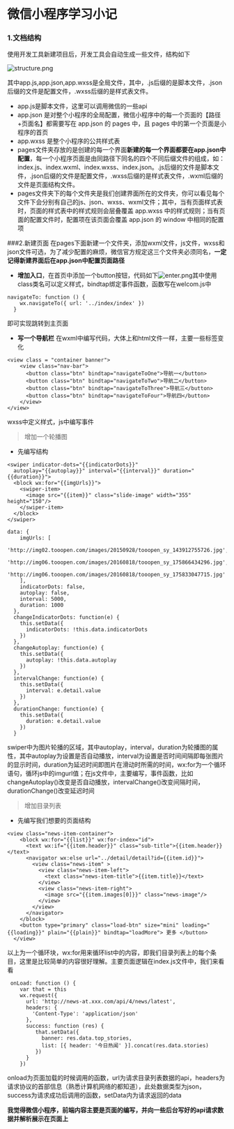 
# 微信小程序学习小记


### 1.文档结构

使用开发工具新建项目后，开发工具会自动生成一些文件，结构如下

![structure.png](F:/campus/wechatSmallAppMd/image/structure.png "项目结构")

其中app.js,app.json,app.wxss是全局文件，其中，.js后缀的是脚本文件，.json后缀的文件是配置文件，.wxss后缀的是样式表文件。
* app.js是脚本文件，这里可以调用微信的一些api
* app.json 是对整个小程序的全局配置，微信小程序中的每一个页面的【路径+页面名】都需要写在 app.json 的 pages 中，且 pages 中的第一个页面是小程序的首页
* app.wxss 是整个小程序的公共样式表
* pages文件夹存放的是创建的每一个界面**新建的每一个界面都要在app.json中配置**，每一个小程序页面是由同路径下同名的四个不同后缀文件的组成，如：index.js、index.wxml、index.wxss、index.json。.js后缀的文件是脚本文件，.json后缀的文件是配置文件，.wxss后缀的是样式表文件，.wxml后缀的文件是页面结构文件。
* pages文件夹下的每个文件夹是我们创建界面所在的文件夹，你可以看见每个文件下会分别有自己的js、json、wxss、wxml文件；其中，当有页面样式表时，页面的样式表中的样式规则会层叠覆盖 app.wxss 中的样式规则；当有页面的配置文件时，配置项在该页面会覆盖 app.json 的 window 中相同的配置项

###2.新建页面
在pages下面新建一个文件夹，添加wxml文件，js文件，wxss和json文件可选，为了减少配置的麻烦，微信官方规定这三个文件夹必须同名，**一定记得新建界面后在app.json中配置页面路径**
* **增加入口**，在首页中添加一个button按钮，代码如下![enter.png](F:/campus/wechatSmallAppMd/image/enter.png "")其中使用class类名可以定义样式，bindtap绑定事件函数，函数写在welcom.js中 
```
navigateTo: function () {
    wx.navigateTo({ url: '../index/index' })
  }
``` 
即可实现跳转到主页面

*  **写一个导航栏** 在wxml中编写代码，大体上和html文件一样，主要一些标签变化


```
<view class = "container banner">
    <view class="nav-bar">
      <button class="btn" bindtap="navigateToOne">导航一</button>
      <button class="btn" bindtap="navigateToTwo">导航二</button>
      <button class="btn" bindtap="navigateToThree">导航三</button>
      <button class="btn" bindtap="navigateToFour">导航四</button>
    </view>
</view>
```
wxss中定义样式，js中编写事件

> 增加一个轮播图

* 先编写结构

```
<swiper indicator-dots="{{indicatorDots}}"
  autoplay="{{autoplay}}" interval="{{interval}}" duration="{{duration}}">
  <block wx:for="{{imgUrls}}">
    <swiper-item>
      <image src="{{item}}" class="slide-image" width="355" height="150"/>
    </swiper-item>
  </block>
</swiper>

```

```
data: {
    imgUrls: [
      'http://img02.tooopen.com/images/20150928/tooopen_sy_143912755726.jpg',
      'http://img06.tooopen.com/images/20160818/tooopen_sy_175866434296.jpg',
      'http://img06.tooopen.com/images/20160818/tooopen_sy_175833047715.jpg'
    ],
    indicatorDots: false,
    autoplay: false,
    interval: 5000,
    duration: 1000
  },
  changeIndicatorDots: function(e) {
    this.setData({
      indicatorDots: !this.data.indicatorDots
    })
  },
  changeAutoplay: function(e) {
    this.setData({
      autoplay: !this.data.autoplay
    })
  },
  intervalChange: function(e) {
    this.setData({
      interval: e.detail.value
    })
  },
  durationChange: function(e) {
    this.setData({
      duration: e.detail.value
    })
  }
```
swiper中为图片轮播的区域，其中autoplay，interval，duration为轮播图的属性，其中autoplay为设置是否自动播放，interval为设置是否时间间隔即每张图片的显示时间，duration为延迟时间即图片在滑动时所需的时间，wx:for为一个循环语句，循环js中的imgurl值；在js文件中，主要编写，事件函数，比如changeAutoplay()改变是否自动播放，intervalChange()改变间隔时间，durationChange()改变延迟时间

>增加目录列表

* 先编写我们想要的页面结构

```
<view class="news-item-container">
    <block wx:for="{{list}}" wx:for-index="id">
      <text wx:if="{{item.header}}" class="sub-title">{{item.header}}</text>
      <navigator wx:else url="../detail/detail?id={{item.id}}">
        <view class="news-item" >
          <view class="news-item-left">
            <text class="news-item-title">{{item.title}}</text>
          </view>
          <view class="news-item-right">
            <image src="{{item.images[0]}}" class="news-image"/>
          </view>
        </view>
      </navigator>
    </block>
    <button type="primary" class="load-btn" size="mini" loading="{{loading}}" plain="{{plain}}" bindtap="loadMore"> 更多 </button>
  </view>
```
以上为一个循环块，wx:for用来循环list中的内容，即我们目录列表上的每个条目，这里是比较简单的内容很好理解。主要页面逻辑在index.js文件中，我们来看看

```
 onLoad: function () {
    var that = this
    wx.request({
      url: 'http://news-at.xxx.com/api/4/news/latest',
      headers: {
        'Content-Type': 'application/json'
      },
      success: function (res) {
         that.setData({
           banner: res.data.top_stories,
           list: [{ header: '今日热闻' }].concat(res.data.stories)
         })
      }
    })
```
onload为页面加载的时候调用的函数，url为请求目录列表数据的api，headers为请求协议的首部信息（熟悉计算机网络的都知道），此处数据类型为json，success为请求成功后调用的函数，setData内为请求返回的data

**我觉得微信小程序，前端内容主要是页面的编写，并向一些后台写好的api请求数据并解析展示在页面上**

























